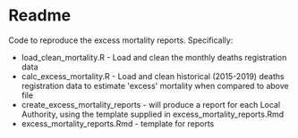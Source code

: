 # Readme

Code to reproduce the excess mortality reports. Specifically:

* load_clean_mortality.R - Load and clean the monthly deaths registration data
* calc_excess_mortality.R - Load and clean historical (2015-2019) deaths registration data to estimate 'excess' mortality when compared to above file
* create_excess_mortality_reports - will produce a report for each Local Authority, using the template supplied in excess_mortality_reports.Rmd
* excess_mortality_reports.Rmd - template for reports
